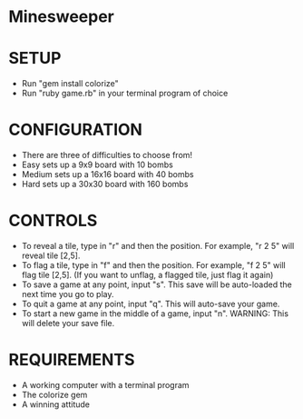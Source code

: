Minesweeper
================

SETUP
==============

- Run "gem install colorize"
- Run "ruby game.rb" in your terminal program of choice

CONFIGURATION
==============
- There are three of difficulties to choose from!
 - Easy sets up a 9x9 board with 10 bombs
 - Medium sets up a 16x16 board with 40 bombs
 - Hard sets up a 30x30 board with 160 bombs

CONTROLS
==============
- To reveal a tile, type in "r" and then the position. For example, "r 2 5" will reveal tile [2,5].
- To flag a tile, type in "f" and then the position. For example, "f 2 5" will flag tile [2,5]. (If you want to unflag, a flagged tile, just flag it again)
- To save a game at any point, input "s". This save will be auto-loaded the next time you go to play.
- To quit a game at any point, input "q". This will auto-save your game.
- To start a new game in the middle of a game, input "n". WARNING: This will delete your save file.

REQUIREMENTS
================
- A working computer with a terminal program
- The colorize gem
- A winning attitude
